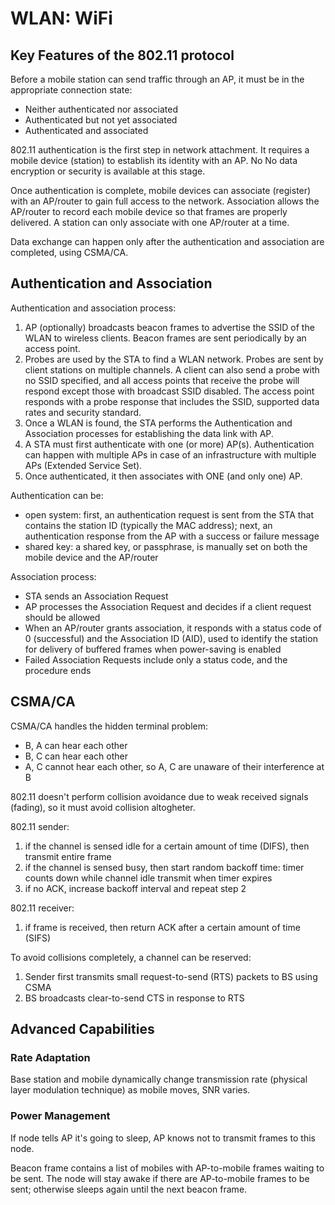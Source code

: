 # WLAN: WiFi

## Key Features of the 802.11 protocol

Before a mobile station can send traffic through an AP, it must be in the appropriate connection state:

- Neither authenticated nor associated
- Authenticated but not yet associated
- Authenticated and associated

802.11 authentication is the first step in network attachment. It  requires a mobile device (station) to establish its identity with an AP. No No data encryption or security is available at this stage.

Once authentication is complete, mobile devices can associate (register) with an AP/router to gain full access to the network. Association allows the AP/router to record each mobile device so that frames are properly delivered. A station can only associate with one AP/router at a time.

Data exchange can happen only after the authentication and association are completed, using CSMA/CA.

## Authentication and Association

Authentication and association process:

1. AP (optionally) broadcasts beacon frames to advertise the SSID of the WLAN to wireless clients. Beacon frames are sent periodically by an access point.
2. Probes are used by the STA to find a WLAN network. Probes are sent by client stations on multiple channels. A client can also send a probe with no SSID specified, and all access points that receive the probe will respond except those with broadcast SSID disabled. The access point responds with a probe response that includes the SSID, supported data rates and security standard.
3. Once a WLAN is found, the STA performs the Authentication and Association processes for establishing the data link with AP.
4. A STA must first authenticate with one (or more) AP(s). Authentication can happen with multiple APs in case of an infrastructure with multiple APs (Extended Service Set).
5. Once authenticated, it then associates with ONE (and only one) AP.

Authentication can be:

- open system: first, an authentication request is sent from the STA that contains the station ID (typically the MAC address); next, an authentication response from the AP with a success or failure message
- shared key: a shared key, or passphrase, is manually set on both the mobile device and the AP/router

Association process:

- STA sends an Association Request
- AP processes the Association Request and decides if a client request should be allowed
- When an AP/router grants association, it responds with a status code of 0 (successful) and the Association ID (AID),  used to identify the station for delivery of buffered frames when power-saving is enabled
- Failed Association Requests include only a status code, and the procedure ends

## CSMA/CA

CSMA/CA handles the hidden terminal problem:

- B, A can hear each other
- B, C can hear each other
- A, C cannot hear each other, so A, C are unaware of their interference at B

802.11 doesn't perform collision avoidance due to weak received signals (fading), so it must avoid collision altogheter.

802.11 sender:

1. if the channel is sensed idle for a certain amount of time (DIFS), then transmit entire frame
2. if the channel is sensed busy, then start random backoff time: timer counts down while channel idle transmit when timer expires
3. if no ACK, increase backoff interval and repeat step 2

802.11 receiver: 

1. if frame is received, then return ACK after a certain amount of time (SIFS)

To avoid collisions completely, a channel can be reserved:

1. Sender first transmits small request-to-send (RTS) packets to BS using CSMA
2. BS broadcasts clear-to-send CTS in response to RTS

## Advanced Capabilities

### Rate Adaptation

Base station and mobile dynamically change transmission rate (physical layer modulation technique) as mobile moves, SNR varies.

### Power Management

If node tells AP it's going to sleep, AP knows not to transmit frames to this node.

Beacon frame contains a list of mobiles with AP-to-mobile frames waiting to be sent. The node will stay awake if there are AP-to-mobile frames to be sent; otherwise sleeps again until the next beacon frame.